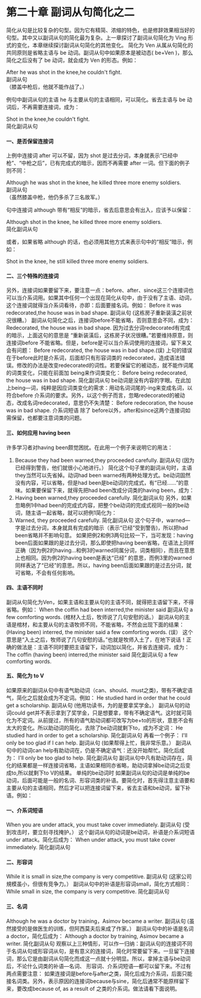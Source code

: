 # 第二十章 副词从句简化之二


简化从句是比较复杂的句型。因为它有精简、浓缩的特色，也是修辞效果相当好的句型。其中又以副词从句的简化最为复杂。上一章探讨了副词从句简化为 Ving 形式的变化，本章继续探讨副词从句简化的其他变化。
简化为 Ven 
从属从句简化的共同原则是省略主语与 be 动词。副词从句中如果原本是被动态( be+Ven )，那么简化之后没有了 be 动词，就会成为 Ven 的形态。例如：  
>  
After he was shot in the knee,he couldn't fight.  
副词从句  
（膝盖中枪后，他就不能作战了。）  

例句中副词从句的主语 he 与主要从句的主语相同，可以简化。省去主语与 be 动词后，不再需要连接词，成为：  
>  
Shot in the knee,he couldn't fight.  
简化副词从句  

#### 一、是否保留连接词


上例中连接词 after 可以不留，因为 shot 是过去分词，本身就表示“已经中枪”、“中枪之后”，已有完成式的暗示，因而不再需要 after 一词。但下面的例子则不同：  

Although he was shot in the knee, he killed three more enemy soldiers.  
副词从句  
（虽然膝盖中枪，他仍多杀了三名故军。）  

句中连接词 although 带有“相反”的暗示，省去后意思会有出入，应该予以保留：  

Although shot in the knee, he killed three more enemy soldiers.  
简化副词从句  

或者，如果省略 although 的话，也必须用其他方式来表示句中的“相反”暗示，例如：  

Shot in the knee, he still killed three more enemy soldiers.

#### 二、三个特殊的连接词


另外，连接词如果要留下来，要注意一点：before、after、since这三个连接词也可以当介系词用。如果其中任何一个出现在简化从句中，由于没有了主语、动词，这个连接词就得当介系词看待，亦即：后面要接名词。例如：
Before it was redecorated,the house was in bad shape.
副词从句
(这栋房子重新装潢之前状况很糟。）
副词从句简化之后，连接词before不能省略，否则意思会不同，成为：
Redecorated, the house was in bad shape.
因为过去分词redecorated有完成的暗示，上面这句的意思是 “重新装潢后，这栋房子状况很糟。”若要维持原意，则连接词before 不能省略。但是，before是可以当介系词使用的连接词，留下来又会有问题：
Before redecorated, the house was in bad shape.(误)
上句的错误在于before此时是介系词，后面却只有形容词类的 redecorated，造成语法错误。修改的办法是改变redecorated的词性。若要保留它的被动态，就不能作词尾的词类变化，只能在前面加 being来作词类变化：
Before being redecorated, the house was in bad shape.
简化副词从句
be动词是没有内容的字眼。在此加上being—词，纯粹是因应词类变化的需求：用动名词词尾的-ing来变成名词，以符合before 介系词的要求。另外，以这个例子而言，忽略redecorated的被动态，改成名词redecorated，意思仍不失清楚：
Before redecoration, the house was in bad shape.
介系词短语
除了 before以外，after和since这两个连接词如需保留，也都要注意词类的问题。

#### 三、如何应用 having been


许多学习者对having been颇觉困扰。在此用一个例子来说明它的用法：
1. Because they had been warned,they proceeded carefully.
副词从句
(因为已经得到警告，他们就很小心地进行。）
简化这个句子里的副词从句时，主语they当然可以先省掉。动词had been warned有两种处理方式。be动词固然没有内容，可以省略，但是had been是be动词的完成式，有“已经……”的意味。如果要保留下来，就得先把had been改成分词类的having been，成为：
2. Having been warned,they proceeded carefully.
简化副词从句
另外，如果忽略例1中had been的完成式内容，把整个be动词的完成式视同一般的be动词，随主语一起省略，就可以把例1简化为：
3. Warned, they proceeded carefully.
简化副词从句
这个句子中，warned—字是过去分词，本身就具有完成的暗示（表示“已经”受到警告)，所以把had been省略并不影响句意。
如果把例2和例3两句比较一下，当可发现：having been后面如果跟的是过去分词，那么即使把having been省略，在语法上同样正确（因为例2的having...和例3的warned同属分词，词类相同），而且在意思上也相同。因为例2的having been是表达“已经” 的意思，而例3里的warned同样表达了“已经”的意思。所以，having been后面如果跟的是过去分词，就可省略，不会有任何影响。

#### 四、主语不同时


副词从句简化为Ven，如果主语和主要从句的主语不同，就得把主语留下来，不得省略。例如：
When the coffin had been interred,the minister said
副词从句
a few comforting words.
(棺材入土后，牧师说了几句安慰的话。）
副词从句的主语是棺材，和主要从句的主语牧师不同，不能省略，不然会出现下面的结果：
(Having been) interred, the minister said a few comforting words. (误）
这个意思是“入土之后，牧师说了几句安慰的话。”也就是牧师入土了，在地下说话！正确的做法是：主语不同时要把主语留下，动词加以简化，并省去连接词，成为：
The coffin (having been) interred,the minister said
简化副词从句
a few comforting words.

#### 五、简化为 to V


如果原来的副词从句中有语气助动词（can、should、must之类)，带有不确定语气，简化之后就会成为不定词。例如：
He studied hard in order that he could get a scholarship.
副词从句
(他用功读书，为的是要拿奖学金。）
副词从句的动词could get并不表示拿到了奖学金，只是想要拿，带有不确定语气。这时就可简化为不定词。从前提过，所有的语气助动词都可改写为be+to的形状，意思不会有太大的变化。所以助动词的简化，去除了be动词就剩下to，成为不定词：
He studied hard in order to get a scholarship.
简化副词从句
再看一个例子：
I'll only be too glad if I can help.
副词从句
(如果帮得上忙，我非常乐意。）
副词从句中的动词can help有助动词在，仍是不确定语气：还没开始帮忙。简化后成为：
I'll only be too glad to help.
简化副词从句
副词从句中凡有助动词存在，简化的结果都是一样连接词省略，主语如果相同亦省略，助动词拿掉be动词之后变成to,所以就剩下to V的结果。
单纯的be动词时
如果副词从句的动词是单纯的be动词，后面可能是一般的名词、形容词类的补语。要简化时，首先得注意主语要和主要从句的主语相同，然后才可以把连接词留下来，省去主语和be动词，留下补语。例如：

#### 一、介系词短语


When you are under attack, you must take cover immediately.
副词从句
(受到攻击时，要立刻寻找掩护。）
这个副词从句的动词是be动词，补语是介系词短语under attack。简化后成为：
When under attack, you must take cover immediately.
简化副词从句

#### 二、形容词


While it is small in size,the company is very competitive.
副词从句
(这家公司規模虽小，但很有竞争力。）
副词从句中的补语是形容词small，简化方式相同：
While small in size, the company is very competitive.
简化副词从句

#### 三、名词


Although he was a doctor by training，Asimov became a writer.
副词从句
(虽然接受的是做医生的训练，但阿西莫夫后来成了作家。）
副词从句中的补语是名词a doctor，简化后成为：
Although a doctor by training, Asimov became a writer.
简化副词从句
观察以上三种情形，可以作一归纳：副词从句的连接词不同于名词从句或形容词从句，是有意义的连接词，简化时常要留下来。一旦留下连接词，那么它是由副词从句简化而成这一点就十分明显。所以，拿掉主语与be动词后，不论什么词类的补语—名词、 形容词、介系词短语—都可以留下来。不过有两点需要注意： 如果连接词是before与after之类，简化后成为介系词，后面只能接名词类。另外，表示原因的连接词because与sine，简化后通常不能原样留下来，要改成because of, as a result of 之类的介系词。做法请看下面说明。